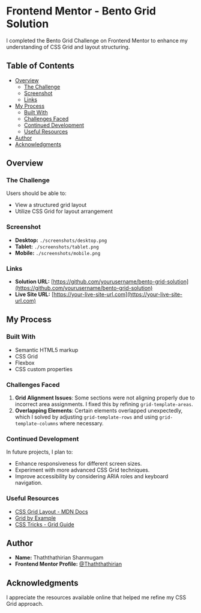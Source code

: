 # Frontend Mentor - Bento Grid Solution

I completed the Bento Grid Challenge on Frontend Mentor to enhance my understanding of CSS Grid and layout structuring.

## Table of Contents

- [Overview](#overview)
  - [The Challenge](#the-challenge)
  - [Screenshot](#screenshot)
  - [Links](#links)
- [My Process](#my-process)
  - [Built With](#built-with)
  - [Challenges Faced](#challenges-faced)
  - [Continued Development](#continued-development)
  - [Useful Resources](#useful-resources)
- [Author](#author)
- [Acknowledgments](#acknowledgments)

## Overview

### The Challenge

Users should be able to:

- View a structured grid layout
- Utilize CSS Grid for layout arrangement

### Screenshot

- **Desktop:** `./screenshots/desktop.png`
- **Tablet:** `./screenshots/tablet.png`
- **Mobile:** `./screenshots/mobile.png`

### Links

- **Solution URL:** [https://github.com/yourusername/bento-grid-solution](https://github.com/yourusername/bento-grid-solution)
- **Live Site URL:** [https://your-live-site-url.com](https://your-live-site-url.com)

## My Process

### Built With

- Semantic HTML5 markup
- CSS Grid
- Flexbox
- CSS custom properties

### Challenges Faced

1. **Grid Alignment Issues**: Some sections were not aligning properly due to incorrect area assignments. I fixed this by refining `grid-template-areas`.
2. **Overlapping Elements**: Certain elements overlapped unexpectedly, which I solved by adjusting `grid-template-rows` and using `grid-template-columns` where necessary.

### Continued Development

In future projects, I plan to:

- Enhance responsiveness for different screen sizes.
- Experiment with more advanced CSS Grid techniques.
- Improve accessibility by considering ARIA roles and keyboard navigation.

### Useful Resources

- [CSS Grid Layout - MDN Docs](https://developer.mozilla.org/en-US/docs/Web/CSS/CSS_Grid_Layout)
- [Grid by Example](https://gridbyexample.com/)
- [CSS Tricks - Grid Guide](https://css-tricks.com/snippets/css/complete-guide-grid/)

## Author

- **Name:** Thaththathirian Shanmugam
- **Frontend Mentor Profile:** [@Thaththathirian](https://www.frontendmentor.io/profile/Thaththathirian)

## Acknowledgments

I appreciate the resources available online that helped me refine my CSS Grid approach.
